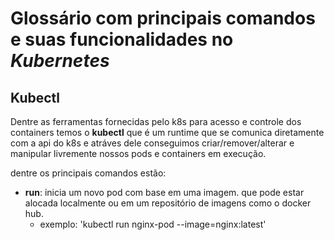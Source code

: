 # Glossário com principais comandos e suas funcionalidades no _Kubernetes_

## Kubectl

Dentre as ferramentas fornecidas pelo k8s para acesso e controle dos containers temos o __kubectl__ que é um runtime que se comunica diretamente com a api do k8s e atráves dele conseguimos criar/remover/alterar e manipular livremente nossos pods e containers em execução.

dentre os principais comandos estão:

- __run__: inicia um novo pod com base em uma imagem. que pode estar alocada localmente ou em um repositório de imagens como o docker hub.
  - exemplo: 'kubectl run nginx-pod --image=nginx:latest'

